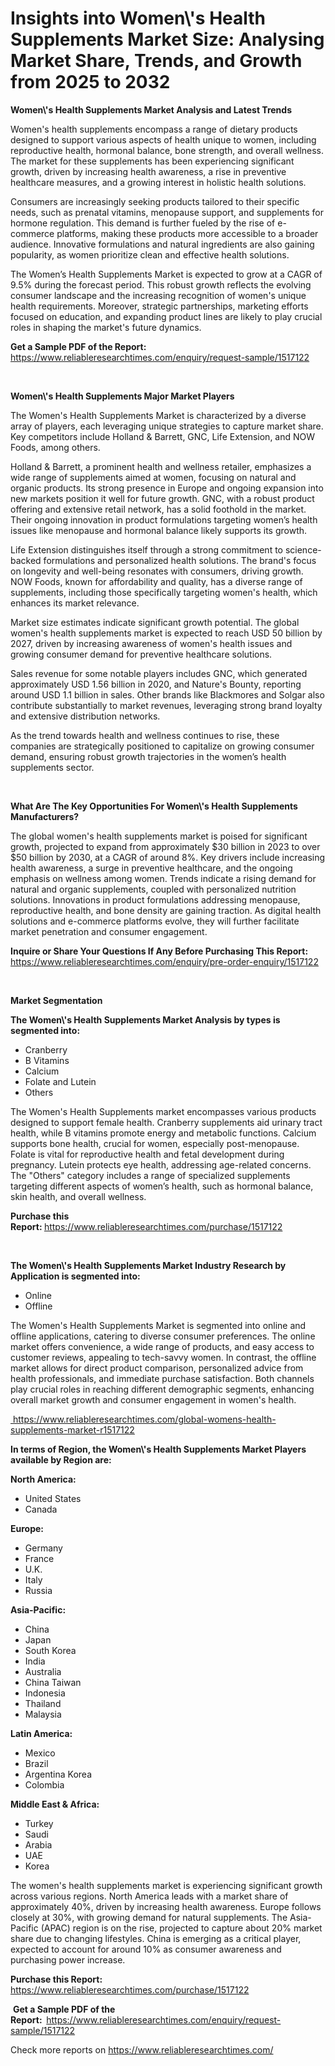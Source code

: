 <p><h1>Insights into Women\'s Health Supplements Market Size: Analysing Market Share, Trends, and Growth from 2025 to 2032</h1></p><p><strong>Women\'s Health Supplements Market Analysis and Latest Trends</strong></p>
<p><p>Women's health supplements encompass a range of dietary products designed to support various aspects of health unique to women, including reproductive health, hormonal balance, bone strength, and overall wellness. The market for these supplements has been experiencing significant growth, driven by increasing health awareness, a rise in preventive healthcare measures, and a growing interest in holistic health solutions. </p><p>Consumers are increasingly seeking products tailored to their specific needs, such as prenatal vitamins, menopause support, and supplements for hormone regulation. This demand is further fueled by the rise of e-commerce platforms, making these products more accessible to a broader audience. Innovative formulations and natural ingredients are also gaining popularity, as women prioritize clean and effective health solutions.</p><p>The Women’s Health Supplements Market is expected to grow at a CAGR of 9.5% during the forecast period. This robust growth reflects the evolving consumer landscape and the increasing recognition of women's unique health requirements. Moreover, strategic partnerships, marketing efforts focused on education, and expanding product lines are likely to play crucial roles in shaping the market's future dynamics.</p></p>
<p><strong>Get a Sample PDF of the Report:&nbsp;</strong> <a href="https://www.reliableresearchtimes.com/enquiry/request-sample/1517122?utm_campaign=2232&utm_medium=2&utm_source=Github&utm_content=ia&utm_term=06042025&utm_id=womens-health-supplements">https://www.reliableresearchtimes.com/enquiry/request-sample/1517122</a></p>
<p>&nbsp;</p>
<p><strong>Women\'s Health Supplements Major Market Players</strong></p>
<p><p>The Women's Health Supplements Market is characterized by a diverse array of players, each leveraging unique strategies to capture market share. Key competitors include Holland & Barrett, GNC, Life Extension, and NOW Foods, among others. </p><p>Holland & Barrett, a prominent health and wellness retailer, emphasizes a wide range of supplements aimed at women, focusing on natural and organic products. Its strong presence in Europe and ongoing expansion into new markets position it well for future growth. GNC, with a robust product offering and extensive retail network, has a solid foothold in the market. Their ongoing innovation in product formulations targeting women’s health issues like menopause and hormonal balance likely supports its growth.</p><p>Life Extension distinguishes itself through a strong commitment to science-backed formulations and personalized health solutions. The brand's focus on longevity and well-being resonates with consumers, driving growth. NOW Foods, known for affordability and quality, has a diverse range of supplements, including those specifically targeting women's health, which enhances its market relevance.</p><p>Market size estimates indicate significant growth potential. The global women's health supplements market is expected to reach USD 50 billion by 2027, driven by increasing awareness of women's health issues and growing consumer demand for preventive healthcare solutions.</p><p>Sales revenue for some notable players includes GNC, which generated approximately USD 1.56 billion in 2020, and Nature's Bounty, reporting around USD 1.1 billion in sales. Other brands like Blackmores and Solgar also contribute substantially to market revenues, leveraging strong brand loyalty and extensive distribution networks.</p><p>As the trend towards health and wellness continues to rise, these companies are strategically positioned to capitalize on growing consumer demand, ensuring robust growth trajectories in the women’s health supplements sector.</p></p>
<p>&nbsp;</p>
<p><strong>What Are The Key Opportunities For Women\'s Health Supplements Manufacturers?</strong></p>
<p><p>The global women's health supplements market is poised for significant growth, projected to expand from approximately $30 billion in 2023 to over $50 billion by 2030, at a CAGR of around 8%. Key drivers include increasing health awareness, a surge in preventive healthcare, and the ongoing emphasis on wellness among women. Trends indicate a rising demand for natural and organic supplements, coupled with personalized nutrition solutions. Innovations in product formulations addressing menopause, reproductive health, and bone density are gaining traction. As digital health solutions and e-commerce platforms evolve, they will further facilitate market penetration and consumer engagement.</p></p>
<p><strong>Inquire or Share Your Questions If Any Before Purchasing This Report:</strong> <a href="https://www.reliableresearchtimes.com/enquiry/pre-order-enquiry/1517122?utm_campaign=2232&utm_medium=2&utm_source=Github&utm_content=ia&utm_term=06042025&utm_id=womens-health-supplements">https://www.reliableresearchtimes.com/enquiry/pre-order-enquiry/1517122</a></p>
<p>&nbsp;</p>
<p><strong>Market Segmentation</strong></p>
<p><strong>The Women\'s Health Supplements Market Analysis by types is segmented into:</strong></p>
<p><ul><li>Cranberry</li><li>B Vitamins</li><li>Calcium</li><li>Folate and Lutein</li><li>Others</li></ul></p>
<p><p>The Women's Health Supplements market encompasses various products designed to support female health. Cranberry supplements aid urinary tract health, while B vitamins promote energy and metabolic functions. Calcium supports bone health, crucial for women, especially post-menopause. Folate is vital for reproductive health and fetal development during pregnancy. Lutein protects eye health, addressing age-related concerns. The "Others" category includes a range of specialized supplements targeting different aspects of women’s health, such as hormonal balance, skin health, and overall wellness.</p></p>
<p><strong>Purchase this Report:&nbsp;</strong><a href="https://www.reliableresearchtimes.com/purchase/1517122?utm_campaign=2232&utm_medium=2&utm_source=Github&utm_content=ia&utm_term=06042025&utm_id=womens-health-supplements">https://www.reliableresearchtimes.com/purchase/1517122</a></p>
<p>&nbsp;</p>
<p><strong>The Women\'s Health Supplements Market Industry Research by Application is segmented into:</strong></p>
<p><ul><li>Online</li><li>Offline</li></ul></p>
<p><p>The Women's Health Supplements Market is segmented into online and offline applications, catering to diverse consumer preferences. The online market offers convenience, a wide range of products, and easy access to customer reviews, appealing to tech-savvy women. In contrast, the offline market allows for direct product comparison, personalized advice from health professionals, and immediate purchase satisfaction. Both channels play crucial roles in reaching different demographic segments, enhancing overall market growth and consumer engagement in women's health.</p></p>
<p><a href="https://www.reliableresearchtimes.com/global-womens-health-supplements-market-r1517122?utm_campaign=2232&utm_medium=2&utm_source=Github&utm_content=ia&utm_term=06042025&utm_id=womens-health-supplements">&nbsp;https://www.reliableresearchtimes.com/global-womens-health-supplements-market-r1517122</a></p>
<p><strong>In terms of Region, the Women\'s Health Supplements Market Players available by Region are:</strong></p>
<p>
    <p> <strong> North America: </strong>
        <ul>
            <li>United States</li>
            <li>Canada</li>
        </ul>
        </p> 
    <p> <strong> Europe: </strong>
        <ul>
            <li>Germany</li>
            <li>France</li>
            <li>U.K.</li>
            <li>Italy</li>
            <li>Russia</li>
        </ul>
        </p> 
    <p> <strong> Asia-Pacific: </strong>
        <ul>
            <li>China</li>
            <li>Japan</li>
            <li>South Korea</li>
            <li>India</li>
            <li>Australia</li>
            <li>China Taiwan</li>
            <li>Indonesia</li>
            <li>Thailand</li>
            <li>Malaysia</li>
        </ul>
        </p> 
    <p> <strong> Latin America: </strong>
        <ul>
            <li>Mexico</li>
            <li>Brazil</li>
            <li>Argentina Korea</li>
            <li>Colombia</li>
        </ul>
        </p> 
    <p> <strong> Middle East & Africa: </strong>
        <ul>
            <li>Turkey</li>
            <li>Saudi</li>
            <li>Arabia</li>
            <li>UAE</li>
            <li>Korea</li>
        </ul>
    </p>
    </p>
<p><p>The women's health supplements market is experiencing significant growth across various regions. North America leads with a market share of approximately 40%, driven by increasing health awareness. Europe follows closely at 30%, with growing demand for natural supplements. The Asia-Pacific (APAC) region is on the rise, projected to capture about 20% market share due to changing lifestyles. China is emerging as a critical player, expected to account for around 10% as consumer awareness and purchasing power increase.</p></p>
<p><strong>Purchase this Report: </strong><a href="https://www.reliableresearchtimes.com/purchase/1517122?utm_campaign=2232&utm_medium=2&utm_source=Github&utm_content=ia&utm_term=06042025&utm_id=womens-health-supplements">https://www.reliableresearchtimes.com/purchase/1517122</a></p>
<p>&nbsp;<strong>Get a Sample PDF of the Report:&nbsp;&nbsp;</strong><a href="https://www.reliableresearchtimes.com/enquiry/request-sample/1517122?utm_campaign=2232&utm_medium=2&utm_source=Github&utm_content=ia&utm_term=06042025&utm_id=womens-health-supplements">https://www.reliableresearchtimes.com/enquiry/request-sample/1517122</a></p>
<p><strong></strong></p>
<p>Check more reports on <a href="https://www.reliableresearchtimes.com/?utm_campaign=2232&utm_medium=2&utm_source=Github&utm_content=ia&utm_term=06042025&utm_id=womens-health-supplements">https://www.reliableresearchtimes.com/</a></p>